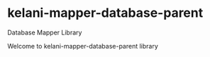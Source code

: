 # kelani-mapper-database-parent
Database Mapper Library

Welcome to kelani-mapper-database-parent library
